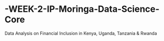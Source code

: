 # -WEEK-2-IP-Moringa-Data-Science-Core
Data Analysis on Financial Inclusion in Kenya, Uganda, Tanzania &amp; Rwanda
